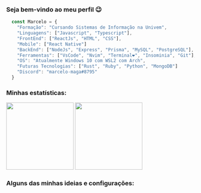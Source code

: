 <h3>Seja bem-vindo ao meu perfil 😉</h3>

```javascript
  const Marcelo = {
    "Formação": "Cursando Sistemas de Informação na Univem",
    "Linguagens": ["Javascript", "Typescript"],
    "FrontEnd": ["ReactJs", "HTML", "CSS"],
    "Mobile": ["React Native"]
    "BackEnd": ["NodeJs", "Express", "Prisma", "MySQL", "PostgreSQL"],
    "Ferramentas": ["VsCode", "Nvim", "Terminal❤", "Insominia", "Git"],
    "OS": "Atualmente Windows 10 com WSL2 com Arch",
    "Futuras Tecnologias": ["Rust", "Ruby", "Python", "MongoDB"]
    "Discord": "marcelo-maga#8795"
  }
```
<h3>Minhas estatísticas: </h3>
<div>
  <img  height="180em" src="https://github-readme-stats.vercel.app/api?username=Marcelo-maga&show_icons=true&theme=tokyonight&include_all_commits=true&count_private=true" />
  <img  height="180em" src="https://github-readme-stats.vercel.app/api/top-langs/?username=Marcelo-maga&layout=compact&theme=tokyonight" />
<div>

<h3>Alguns das minhas ideias e configurações: </h3>